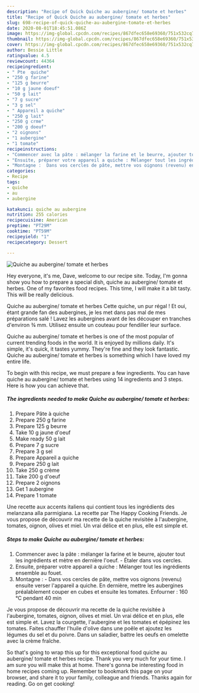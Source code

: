 ```yaml
---
description: "Recipe of Quick Quiche au aubergine/ tomate et herbes"
title: "Recipe of Quick Quiche au aubergine/ tomate et herbes"
slug: 698-recipe-of-quick-quiche-au-aubergine-tomate-et-herbes
date: 2020-08-01T18:45:51.086Z
image: https://img-global.cpcdn.com/recipes/867dfec658e69360/751x532cq70/quiche-au-aubergine-tomate-et-herbes-photo-principale-de-la-recette.jpg
thumbnail: https://img-global.cpcdn.com/recipes/867dfec658e69360/751x532cq70/quiche-au-aubergine-tomate-et-herbes-photo-principale-de-la-recette.jpg
cover: https://img-global.cpcdn.com/recipes/867dfec658e69360/751x532cq70/quiche-au-aubergine-tomate-et-herbes-photo-principale-de-la-recette.jpg
author: Bessie Little
ratingvalue: 4.5
reviewcount: 44364
recipeingredient:
- " Pte  quiche"
- "250 g farine"
- "125 g beurre"
- "10 g jaune doeuf"
- "50 g lait"
- "7 g sucre"
- "3 g sel"
- " Appareil a quiche"
- "250 g lait"
- "250 g crme"
- "200 g doeuf"
- "2 oignons"
- "1 aubergine"
- "1 tomate"
recipeinstructions:
- "Commencer avec la pâte : mélanger la farine et le beurre, ajouter tout les ingrédients et mètre en dernière l&#39;oeuf.  Étaler dans vos cercles."
- "Ensuite, préparer votre appareil a quiche : Mélanger tout les ingrédients ensemble au fouet."
- "Montagne :  Dans vos cercles de pâte, mettre vos oignons (revenu) ensuite verser l&#39;appareil a quiche. En dernière, mettre les aubergines préalablement couper en cubes et ensuite les tomates. Enfourner : 160 °C pendant 40 min"
categories:
- Recipe
tags:
- quiche
- au
- aubergine

katakunci: quiche au aubergine 
nutrition: 255 calories
recipecuisine: American
preptime: "PT29M"
cooktime: "PT59M"
recipeyield: "1"
recipecategory: Dessert

---
```



![Quiche au aubergine/ tomate et herbes](https://img-global.cpcdn.com/recipes/867dfec658e69360/751x532cq70/quiche-au-aubergine-tomate-et-herbes-photo-principale-de-la-recette.jpg)

Hey everyone, it's me, Dave, welcome to our recipe site. Today, I'm gonna show you how to prepare a special dish, quiche au aubergine/ tomate et herbes. One of my favorites food recipes. This time, I will make it a bit tasty. This will be really delicious.

Quiche au aubergine/ tomate et herbes Cette quiche, un pur régal ! Et oui, étant grande fan des aubergines, je les met dans pas mal de mes préparations salé ! Lavez les aubergines avant de les découper en tranches d&#39;environ ¾ mm. Utilisez ensuite un couteau pour fendiller leur surface.

Quiche au aubergine/ tomate et herbes is one of the most popular of current trending foods in the world. It is enjoyed by millions daily. It's simple, it's quick, it tastes yummy. They're fine and they look fantastic. Quiche au aubergine/ tomate et herbes is something which I have loved my entire life.


To begin with this recipe, we must prepare a few ingredients. You can have quiche au aubergine/ tomate et herbes using 14 ingredients and 3 steps. Here is how you can achieve that.

<!--inarticleads1-->

##### The ingredients needed to make Quiche au aubergine/ tomate et herbes:

1. Prepare  Pâte à quiche
1. Prepare 250 g farine
1. Prepare 125 g beurre
1. Take 10 g jaune d&#39;oeuf
1. Make ready 50 g lait
1. Prepare 7 g sucre
1. Prepare 3 g sel
1. Prepare  Appareil a quiche
1. Prepare 250 g lait
1. Take 250 g crème
1. Take 200 g d&#39;oeuf
1. Prepare 2 oignons
1. Get 1 aubergine
1. Prepare 1 tomate


Une recette aux accents italiens qui contient tous les ingrédients des melanzana alla parmigiana. La recette par The Happy Cooking Friends. Je vous propose de découvrir ma recette de la quiche revisitée à l&#39;aubergine, tomates, oignon, olives et miel. Un vrai délice et en plus, elle est simple et. 

<!--inarticleads2-->

##### Steps to make Quiche au aubergine/ tomate et herbes:

1. Commencer avec la pâte : mélanger la farine et le beurre, ajouter tout les ingrédients et mètre en dernière l&#39;oeuf.  - Étaler dans vos cercles.
1. Ensuite, préparer votre appareil a quiche : Mélanger tout les ingrédients ensemble au fouet.
1. Montagne :  - Dans vos cercles de pâte, mettre vos oignons (revenu) ensuite verser l&#39;appareil a quiche. En dernière, mettre les aubergines préalablement couper en cubes et ensuite les tomates. Enfourner : 160 °C pendant 40 min


Je vous propose de découvrir ma recette de la quiche revisitée à l&#39;aubergine, tomates, oignon, olives et miel. Un vrai délice et en plus, elle est simple et. Lavez la courgette, l&#39;aubergine et les tomates et épépinez les tomates. Faites chauffer l&#39;huile d&#39;olive dans une poêle et ajoutez les légumes du sel et du poivre. Dans un saladier, battre les oeufs en omelette avec la crème fraîche. 

So that's going to wrap this up for this exceptional food quiche au aubergine/ tomate et herbes recipe. Thank you very much for your time. I am sure you will make this at home. There's gonna be interesting food in home recipes coming up. Remember to bookmark this page on your browser, and share it to your family, colleague and friends. Thanks again for reading. Go on get cooking!
